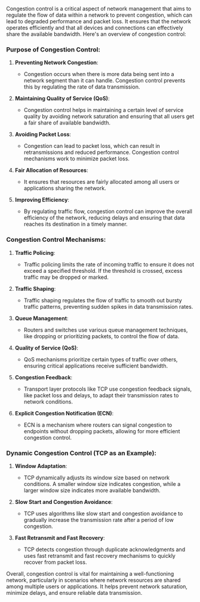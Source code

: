 Congestion control is a critical aspect of network management that aims to regulate the flow of data within a network to prevent congestion, which can lead to degraded performance and packet loss. It ensures that the network operates efficiently and that all devices and connections can effectively share the available bandwidth. Here's an overview of congestion control:

### Purpose of Congestion Control:

1. **Preventing Network Congestion**:
   - Congestion occurs when there is more data being sent into a network segment than it can handle. Congestion control prevents this by regulating the rate of data transmission.

2. **Maintaining Quality of Service (QoS)**:
   - Congestion control helps in maintaining a certain level of service quality by avoiding network saturation and ensuring that all users get a fair share of available bandwidth.

3. **Avoiding Packet Loss**:
   - Congestion can lead to packet loss, which can result in retransmissions and reduced performance. Congestion control mechanisms work to minimize packet loss.

4. **Fair Allocation of Resources**:
   - It ensures that resources are fairly allocated among all users or applications sharing the network.

5. **Improving Efficiency**:
   - By regulating traffic flow, congestion control can improve the overall efficiency of the network, reducing delays and ensuring that data reaches its destination in a timely manner.

### Congestion Control Mechanisms:

1. **Traffic Policing**:
   - Traffic policing limits the rate of incoming traffic to ensure it does not exceed a specified threshold. If the threshold is crossed, excess traffic may be dropped or marked.

2. **Traffic Shaping**:
   - Traffic shaping regulates the flow of traffic to smooth out bursty traffic patterns, preventing sudden spikes in data transmission rates.

3. **Queue Management**:
   - Routers and switches use various queue management techniques, like dropping or prioritizing packets, to control the flow of data.

4. **Quality of Service (QoS)**:
   - QoS mechanisms prioritize certain types of traffic over others, ensuring critical applications receive sufficient bandwidth.

5. **Congestion Feedback**:
   - Transport layer protocols like TCP use congestion feedback signals, like packet loss and delays, to adapt their transmission rates to network conditions.

6. **Explicit Congestion Notification (ECN)**:
   - ECN is a mechanism where routers can signal congestion to endpoints without dropping packets, allowing for more efficient congestion control.

### Dynamic Congestion Control (TCP as an Example):

1. **Window Adaptation**:
   - TCP dynamically adjusts its window size based on network conditions. A smaller window size indicates congestion, while a larger window size indicates more available bandwidth.

2. **Slow Start and Congestion Avoidance**:
   - TCP uses algorithms like slow start and congestion avoidance to gradually increase the transmission rate after a period of low congestion.

3. **Fast Retransmit and Fast Recovery**:
   - TCP detects congestion through duplicate acknowledgments and uses fast retransmit and fast recovery mechanisms to quickly recover from packet loss.

Overall, congestion control is vital for maintaining a well-functioning network, particularly in scenarios where network resources are shared among multiple users or applications. It helps prevent network saturation, minimize delays, and ensure reliable data transmission.
